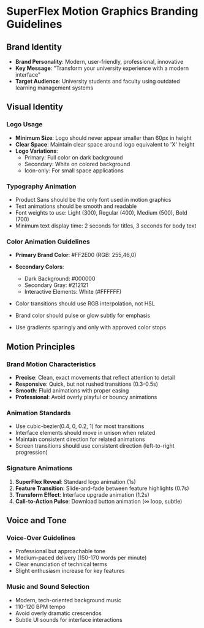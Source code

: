 # SuperFlex Motion Graphics Branding Guidelines

## Brand Identity
- **Brand Personality**: Modern, user-friendly, professional, innovative
- **Key Message**: "Transform your university experience with a modern interface"
- **Target Audience**: University students and faculty using outdated learning management systems

## Visual Identity

### Logo Usage
- **Minimum Size**: Logo should never appear smaller than 60px in height
- **Clear Space**: Maintain clear space around logo equivalent to 'X' height
- **Logo Variations**:
  - Primary: Full color on dark background
  - Secondary: White on colored background
  - Icon-only: For small space applications

### Typography Animation
- Product Sans should be the only font used in motion graphics
- Text animations should be smooth and readable
- Font weights to use: Light (300), Regular (400), Medium (500), Bold (700)
- Minimum text display time: 2 seconds for titles, 3 seconds for body text

### Color Animation Guidelines
- **Primary Brand Color**: #FF2E00 (RGB: 255,46,0)
- **Secondary Colors**:
  - Dark Background: #000000
  - Secondary Gray: #212121
  - Interactive Elements: White (#FFFFFF)
  
- Color transitions should use RGB interpolation, not HSL
- Brand color should pulse or glow subtly for emphasis
- Use gradients sparingly and only with approved color stops

## Motion Principles

### Brand Motion Characteristics
- **Precise**: Clean, exact movements that reflect attention to detail
- **Responsive**: Quick, but not rushed transitions (0.3-0.5s)
- **Smooth**: Fluid animations with proper easing
- **Professional**: Avoid overly playful or bouncy animations

### Animation Standards
- Use cubic-bezier(0.4, 0, 0.2, 1) for most transitions
- Interface elements should move in unison when related
- Maintain consistent direction for related animations
- Screen transitions should use consistent direction (left-to-right progression)

### Signature Animations
1. **SuperFlex Reveal**: Standard logo animation (1s)
2. **Feature Transition**: Slide-and-fade between feature highlights (0.7s)
3. **Transform Effect**: Interface upgrade animation (1.2s)
4. **Call-to-Action Pulse**: Download button animation (∞ loop, subtle)

## Voice and Tone

### Voice-Over Guidelines
- Professional but approachable tone
- Medium-paced delivery (150-170 words per minute)
- Clear enunciation of technical terms
- Slight enthusiasm increase for key features

### Music and Sound Selection
- Modern, tech-oriented background music
- 110-120 BPM tempo
- Avoid overly dramatic crescendos
- Subtle UI sounds for interface interactions
